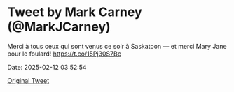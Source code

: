 # Tweet by Mark Carney (@MarkJCarney)

Merci à tous ceux qui sont venus ce soir à Saskatoon — et merci Mary Jane pour le foulard! https://t.co/15Pj30S7Bc

Date: 2025-02-12 03:52:54

[Original Tweet](https://x.com/MarkJCarney/status/1889523044613345351)
